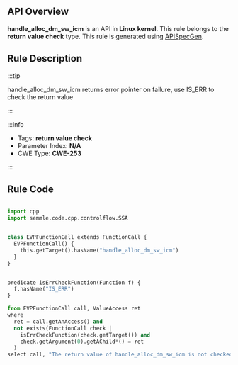 ---
---


## API Overview
**handle_alloc_dm_sw_icm** is an API in **Linux kernel**. This rule belongs to the **return value check** type. This rule is generated using [APISpecGen](../../tools/APISpecGen).
## Rule Description

:::tip

handle_alloc_dm_sw_icm returns error pointer on failure, use IS_ERR to check the return value

:::

:::info

- Tags: **return value check**
- Parameter Index: **N/A**
- CWE Type: **CWE-253**

:::

## Rule Code
```python

import cpp
import semmle.code.cpp.controlflow.SSA


class EVPFunctionCall extends FunctionCall {
  EVPFunctionCall() {
    this.getTarget().hasName("handle_alloc_dm_sw_icm")
  }
}


predicate isErrCheckFunction(Function f) {
  f.hasName("IS_ERR") 
}

from EVPFunctionCall call, ValueAccess ret
where
  ret = call.getAnAccess() and
  not exists(FunctionCall check |
    isErrCheckFunction(check.getTarget()) and
    check.getArgument(0).getAChild*() = ret
  )
select call, "The return value of handle_alloc_dm_sw_icm is not checked with IS_ERR."
    
```
